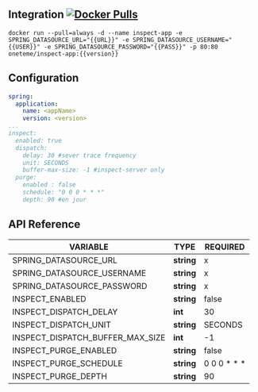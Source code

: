 


## Integration [![Docker Pulls](https://img.shields.io/docker/v/oneteme/inspect-server?style=social)](https://hub.docker.com/r/oneteme/inspect-server)
```SH
docker run --pull=always -d --name inspect-app -e SPRING_DATASOURCE_URL="{{URL}}" -e SPRING_DATASOURCE_USERNAME="{{USER}}" -e SPRING_DATASOURCE_PASSWORD="{{PASS}}" -p 80:80 oneteme/inspect-app:{{version}}
```

## Configuration
```YAML
spring:
  application:
    name: <appName>
    version: <version>
...
inspect:
  enabled: true
  dispatch:
    delay: 30 #sever trace frequency
    unit: SECONDS
    buffer-max-size: -1 #inspect-server only
  purge:
    enabled : false
    schedule: "0 0 0 * * *"
    depth: 90 #en jour
```


## API Reference

| VARIABLE                               | TYPE       | REQUIRED    | 
|----------------------------------------|------------|-------------|
| SPRING_DATASOURCE_URL                  | **string** | x           | 
| SPRING_DATASOURCE_USERNAME             | **string** | x           | 
| SPRING_DATASOURCE_PASSWORD             | **string** | x           |
| INSPECT_ENABLED                       | **string** | false       |
| INSPECT_DISPATCH_DELAY                | **int**    | 30          | 
| INSPECT_DISPATCH_UNIT                 | **string** | SECONDS     |
| INSPECT_DISPATCH_BUFFER_MAX_SIZE       | **int**    | -1          |
| INSPECT_PURGE_ENABLED                  | **string** | false       | 
| INSPECT_PURGE_SCHEDULE               | **string** | 0 0 0 * * * | 
| INSPECT_PURGE_DEPTH                    | **string** | 90          | 

